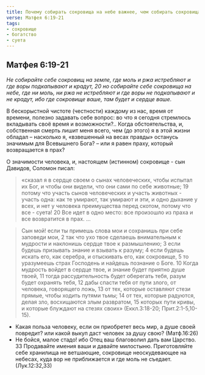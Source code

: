 ```yaml
---
title: Почему собирать сокровища на небе важнее, чем собирать сокровища на земле?
verse: Матфея 6:19-21
tags: 
- сокровище
- богатство
- суета
---
```


## Матфея 6:19-21

*Не собирайте себе сокровищ на земле, где моль и ржа истребляют и где воры подкапывают и крадут, 20 но собирайте себе сокровища на небе, где ни моль, ни ржа не истребляют и где воры не подкапывают и не крадут, ибо где сокровище ваше, там будет и сердце ваше.*

В бескорыстной чистоте (честности) каждому из нас, время от времени, полезно задавать себе вопрос: во что я сегодня стремлюсь вкладывать своё время и возможности?.. Когда обстоятельства, и, собственная смерть лишит меня всего, чем (до этого) я в этой жизни обладал – насколько я, «взвешенный на весах правды» останусь значимым для Всевышнего Бога? – или я равен праху, который возвращается в прах?

О значимости человека, и, настоящем (истинном) сокровище - сын Давидов, Соломон писал: 

>«сказал я в сердце своем о сынах человеческих, чтобы испытал их Бог, и чтобы они видели, что они сами по себе животные; 19 потому что участь сынов человеческих и участь животных - участь одна: как те умирают, так умирают и эти, и одно дыхание у всех, и нет у человека преимущества перед скотом, потому что все - суета! 20 Все идет в одно место: все произошло из праха и все возвратится в прах. … 

>Сын мой! если ты примешь слова мои и сохранишь при себе заповеди мои,
2 так что ухо твое сделаешь внимательным к мудрости и наклонишь сердце твое к размышлению; 
3 если будешь призывать знание и взывать к разуму;
4 если будешь искать его, как серебра, и отыскивать его, как сокровище, 
5 то уразумеешь страх Господень и найдешь познание о Боге. 
10 Когда мудрость войдет в сердце твое, и знание будет приятно душе твоей, 
11 тогда рассудительность будет оберегать тебя, разум будет охранять тебя, 
12 дабы спасти тебя от пути злого, от человека, говорящего ложь, 
13 от тех, которые оставляют стези прямые, чтобы ходить путями тьмы; 
14 от тех, которые радуются, делая зло, восхищаются злым развратом, 
15 которых пути кривы, и которые блуждают на стезях своих»
(Еккл.3:18-20; Прит.2:1-5,10-15). 

- Какая польза человеку, если он приобретет весь мир, а душе своей повредит? или какой выкуп даст человек за душу свою? (Матф.16:26)
- Не бойся, малое стадо! ибо Отец ваш благоволил дать вам Царство. 33 Продавайте имения ваши и давайте милостыню. Приготовляйте себе хранилища не ветшающие, сокровище неоскудевающее на небесах, куда вор не приближается и где моль не съедает. (Лук.12:32,33)
